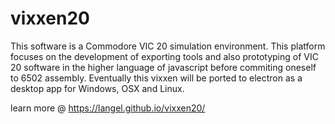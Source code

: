 # vixxen20
This software is a Commodore VIC 20 simulation environment. This platform focuses on the development of exporting tools and also prototyping of VIC 20 software in the higher language of javascript before commiting oneself to 6502 assembly. Eventually this vixxen will be ported to electron as a desktop app for Windows, OSX and Linux.

learn more @ https://langel.github.io/vixxen20/
